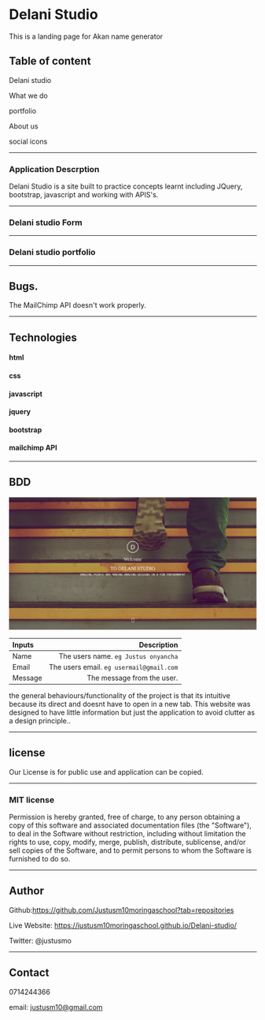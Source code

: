 # Delani Studio

This is a landing page for Akan name generator

## Table of content

Delani studio

What we do

portfolio

About us 

social icons

---

### Application Descrption

Delani Studio is a site built to practice concepts learnt including JQuery, bootstrap, javascript and working with APIS's.

---

### Delani studio Form

---

### Delani studio portfolio

---

## Bugs.

The MailChimp API doesn't work properly.

---

## Technologies

#### html

#### css

#### javascript

#### jquery

#### bootstrap

#### mailchimp API

---

## BDD

<img src="./images/delani.png">

| Inputs  |                              Description |
| :------ | ---------------------------------------: |
| Name    |     The users name. `eg Justus onyancha` |
| Email   | The users email. `eg usermail@gmail.com` |
| Message |               The message from the user. |

the general behaviours/functionality of the project is that its intuitive because its direct and doesnt have to open in a new tab.
This website was designed to have little information but just the application to avoid clutter as a design principle..

---

## license

Our License is for public use and application can be copied.

---

### MIT license

Permission is hereby granted, free of charge, to any person obtaining a copy of this software and associated documentation files (the "Software"), to deal in the Software without restriction, including without limitation the rights to use, copy, modify, merge, publish, distribute, sublicense, and/or sell copies of the Software, and to permit persons to whom the Software is furnished to do so.

---

## Author

Github:https://github.com/Justusm10moringaschool?tab=repositories

Live Website: https://justusm10moringaschool.github.io/Delani-studio/

Twitter: @justusmo

---

## Contact

0714244366

email: justusm10@gmail.com
